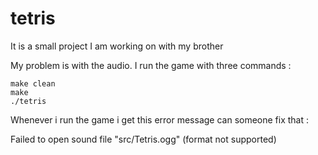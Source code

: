 # tetris


It is a small project I am working on with my brother

My problem is with the audio. I run the game with three commands :

    make clean
    make
    ./tetris

Whenever i run the game i get this error message can someone fix that :

Failed to open sound file "src/Tetris.ogg" (format not supported)
